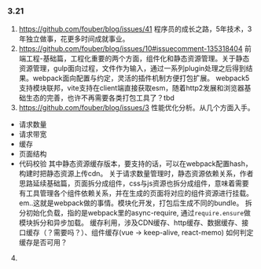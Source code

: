 ### 3.21 
1. https://github.com/fouber/blog/issues/41 程序员的成长之路，5年技术，3年独立做事，花更多时间成就事业。
2. https://github.com/fouber/blog/issues/10#issuecomment-135318404 前端工程-基础篇，工程化重要的两个方面，组件化和静态资源管理。关于静态资源管理，gulp面向过程，文件作为输入，通过一系列plugin处理之后得到结果。webpack面向配置与约定，灵活的插件机制方便打包扩展。 webpack5支持模块联邦，vite支持在client端直接获取esm，随着http2发展和浏览器基础生态的完善，也许不再需要各类打包工具了？tbd
3. https://github.com/fouber/blog/issues/3 性能优化分析。从几个方面入手。
  * 请求数量
  * 请求带宽
  * 缓存
  * 页面结构
  * 代码校验
  其中静态资源缓存版本，要支持的话，可以在webpack配置hash，构建时把静态资源上传cdn。
  关于请求数量管理时，静态资源依赖关系，作者思路延续基础篇，页面拆分成组件，css与js资源也拆分成组件，意味着需要有工具管理各个组件依赖关系，并在生成的页面将对应的组件资源进行挂载。em..这就是webpack做的事情。模块化开发，打包后生成不同的bundle。
  拆分初始化负载，指的是webpack里的async-require, 通过```require.ensure```做模块拆分和异步加载。
  缓存利用，涉及CDN缓存、http缓存、数据缓存、接口缓存（？需要吗？）、组件缓存(vue -> keep-alive, react-memo)
  如何判定缓存是否可用？
4. 
